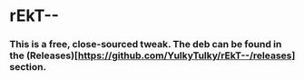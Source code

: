 # rEkT--

### This is a free, close-sourced tweak. The deb can be found in the (Releases)[https://github.com/YulkyTulky/rEkT--/releases] section.
